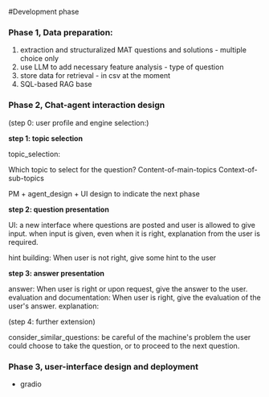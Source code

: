 
#Development phase 


### Phase 1, Data preparation:

1. extraction and structuralized MAT questions and solutions - multiple choice only
2. use LLM to add necessary feature analysis - type of question 
3. store data for retrieval - in csv at the moment 
4. SQL-based RAG base

### Phase 2, Chat-agent interaction design

(step 0: user profile and engine selection:)

**step 1: topic selection**

topic_selection:

Which topic to select for the question?
Content-of-main-topics
Context-of-sub-topics

PM + agent_design + UI design to indicate the next phase

**step 2: question presentation**

UI: a new interface where questions are posted and user is allowed to give input.
when input is given, even when it is right, explanation from the user is required.

hint building:
When user is not right, give some hint to the user

**step 3: answer presentation**

answer:
When user is right or upon request, give the answer to the user.
evaluation and documentation:
When user is right, give the evaluation of the user's answer.
explanation:

(step 4: further extension)

consider_similar_questions: be careful of the machine's problem
the user could choose to take the question, or to proceed to the next question.

### Phase 3, user-interface design and deployment

- gradio
